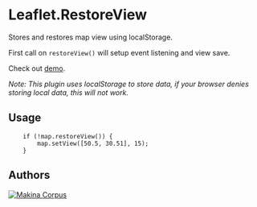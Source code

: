 Leaflet.RestoreView
===================

Stores and restores map view using localStorage.

First call on ``restoreView()`` will setup event listening and view save.

Check out [demo](http://makinacorpus.github.io/Leaflet.RestoreView/).

*Note: This plugin uses localStorage to store data, if your browser denies storing local data, this will not work.*

Usage
-----

```
    if (!map.restoreView()) {
        map.setView([50.5, 30.51], 15);
    }
```

Authors
-------

[![Makina Corpus](http://depot.makina-corpus.org/public/logo.gif)](http://makinacorpus.com)
